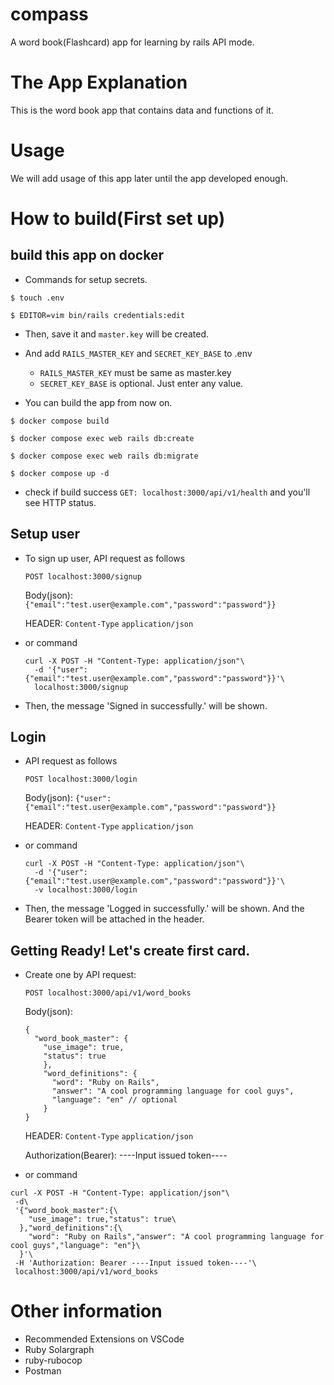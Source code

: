 # compass

A word book(Flashcard) app for learning by rails API mode.

# The App Explanation

This is the word book app that contains data and functions of it.

# Usage

We will add usage of this app later until the app developed enough.

# How to build(First set up)

## build this app on docker

- Commands for setup secrets.

```
$ touch .env

$ EDITOR=vim bin/rails credentials:edit
```

- Then, save it and `master.key` will be created.
- And add `RAILS_MASTER_KEY` and `SECRET_KEY_BASE` to .env

  - `RAILS_MASTER_KEY` must be same as master.key
  - `SECRET_KEY_BASE` is optional. Just enter any value.

- You can build the app from now on.

```
$ docker compose build

$ docker compose exec web rails db:create

$ docker compose exec web rails db:migrate

$ docker compose up -d
```

- check if build success
  `GET: localhost:3000/api/v1/health` and you'll see HTTP status.

## Setup user

- To sign up user, API request as follows

  `POST localhost:3000/signup`

  Body(json): `{"email":"test.user@example.com","password":"password"}}`

  HEADER: `Content-Type` `application/json`

- or command

  ```
  curl -X POST -H "Content-Type: application/json"\
    -d '{"user":{"email":"test.user@example.com","password":"password"}}'\
    localhost:3000/signup
  ```

- Then, the message 'Signed in successfully.' will be shown.

## Login

- API request as follows

  `POST localhost:3000/login`

  Body(json): `{"user": {"email":"test.user@example.com","password":"password"}}`

  HEADER: `Content-Type` `application/json`

- or command

  ```
  curl -X POST -H "Content-Type: application/json"\
    -d '{"user":{"email":"test.user@example.com","password":"password"}}'\
    -v localhost:3000/login
  ```

- Then, the message 'Logged in successfully.' will be shown. And the Bearer token will be attached in the header.

## Getting Ready! Let's create first card.

- Create one by API request:

  `POST localhost:3000/api/v1/word_books`

  Body(json):
  ```
  {
    "word_book_master": {
      "use_image": true,
      "status": true
      },
      "word_definitions": {
        "word": "Ruby on Rails",
        "answer": "A cool programming language for cool guys",
        "language": "en" // optional
      }
  }
  ```

  HEADER: `Content-Type` `application/json`
  
  Authorization(Bearer): ----Input issued token----

- or command

```
curl -X POST -H "Content-Type: application/json"\
 -d\
 '{"word_book_master":{\
    "use_image": true,"status": true\
  },"word_definitions":{\
    "word": "Ruby on Rails","answer": "A cool programming language for cool guys","language": "en"}\
  }'\
 -H 'Authorization: Bearer ----Input issued token----'\
 localhost:3000/api/v1/word_books
```

# Other information

- Recommended Extensions on VSCode
- Ruby Solargraph
- ruby-rubocop
- Postman
```
